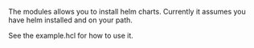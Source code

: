 The modules allows you to install helm charts. Currently it assumes you have helm installed and on your path.

See the example.hcl for how to use it.
